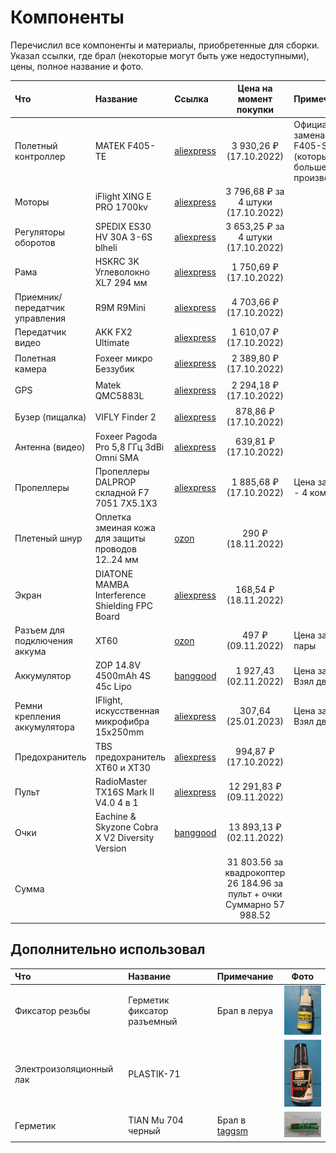 # Компоненты

Перечислил все компоненты и материалы, приобретенные для сборки. Указал ссылки, где брал (некоторые могут быть уже недоступными), цены, полное название и фото.

| Что                            | Название                                           | Ссылка                                                                                                                                                                                                                                                                                 |                             Цена на момент покупки                             | Примечание                                                        |                                              Фото                                              |
|:-------------------------------|:---------------------------------------------------|:---------------------------------------------------------------------------------------------------------------------------------------------------------------------------------------------------------------------------------------------------------------------------------------|:------------------------------------------------------------------------------:|:------------------------------------------------------------------|:----------------------------------------------------------------------------------------------:|
| Полетный контроллер            | MATEK F405-TE                                      | [aliexpress](https://aliexpress.ru/item/1005004831870044.html?sku_id=12000030652544326)                                                                                                                                                                                                |                            3 930,26 ₽ (17.10.2022)                             | Официальная замена Matek F405-SE (который больше не производится) |     [<img src="images/components/F405-TE.PNG" width="100">](images/components/F405-TE.PNG)     |
| Моторы                         | iFlight XING E PRO 1700kv                          | [aliexpress](https://aliexpress.ru/item/1005004457462713.html?sku_id=12000029801678655)                                                                                                                                                                                                |                       3 796,68 ₽ за 4 штуки (17.10.2022)                       |                                                                   |       [<img src="images/components/motor.PNG" width="100">](images/components/motor.PNG)       |
| Регуляторы оборотов            | SPEDIX ES30 HV 30A 3-6S blheli                     | [aliexpress](https://aliexpress.ru/item/4000097311807.html)                                                                                                                                                                                                                            |                       3 653,25 ₽ за 4 штуки (17.10.2022)                       |                                                                   |         [<img src="images/components/esc.PNG" width="100">](images/components/esc.PNG)         |
| Рама                           | HSKRC 3K Углеволокно XL7 294 мм                    | [aliexpress](https://aliexpress.ru/item/1005001875289273.html?sku_id=12000017986564065)                                                                                                                                                                                                |                            1 750,69 ₽ (17.10.2022)                             |                                                                   |       [<img src="images/components/frame.PNG" width="100">](images/components/frame.PNG)       |
| Приемник/передатчик управления | R9M R9Mini                                         | [aliexpress](https://aliexpress.ru/item/4001091517804.html?sku_id=10000014316110002)                                                                                                                                                                                                   |                            4 703,66 ₽ (17.10.2022)                             |                                                                   |         [<img src="images/components/r9m.PNG" width="100">](images/components/r9m.PNG)         |
| Передатчик видео               | AKK FX2 Ultimate                                   | [aliexpress](https://aliexpress.ru/item/1005003077821412.html?sku_id=12000029792505788)                                                                                                                                                                                                |                            1 610,07 ₽ (17.10.2022)                             |                                                                   |         [<img src="images/components/akk.PNG" width="100">](images/components/akk.PNG)         |
| Полетная камера                | Foxeer микро Беззубик                              | [aliexpress](https://aliexpress.ru/item/1005003150239649.html?sku_id=12000024369664180)                                                                                                                                                                                                |                            2 389,80 ₽ (17.10.2022)                             |                                                                   |      [<img src="images/components/camera.PNG" width="100">](images/components/camera.PNG)      |
| GPS                            | Matek QMC5883L                                     | [aliexpress](https://aliexpress.ru/item/32975521759.html?sku_id=12000028028740506)                                                                                                                                                                                                     |                            2 294,18 ₽ (17.10.2022)                             |                                                                   |         [<img src="images/components/gps.PNG" width="100">](images/components/gps.PNG)         |
| Бузер (пищалка)                | VIFLY Finder 2                                     | [aliexpress](https://aliexpress.ru/item/1005003341866970.html?sku_id=12000025309423169)                                                                                                                                                                                                |                             878,86 ₽ (17.10.2022)                              |                                                                   |      [<img src="images/components/bozzer.PNG" width="100">](images/components/bozzer.PNG)      |
| Антенна (видео)                | Foxeer Pagoda Pro 5,8 ГГц 3dBi Omni SMA            | [aliexpress](https://aliexpress.ru/item/1005003115223597.html?sku_id=12000024182638165)                                                                                                                                                                                                |                             639,81 ₽ (17.10.2022)                              |                                                                   |      [<img src="images/components/pagoda.PNG" width="100">](images/components/pagoda.PNG)      |
| Пропеллеры                     | Пропеллеры DALPROP складной F7 7051 7X5.1X3        | [aliexpress](https://aliexpress.ru/item/1005003361369602.html?sku_id=12000025403291602)                                                                                                                                                                                                |                            1 885,68 ₽ (17.10.2022)                             | Цена за 8 пар - 4 комплекта                                       |  [<img src="images/components/propellers.PNG" width="100">](images/components/propellers.PNG)  |
| Плетеный шнур                  | Оплетка змеиная кожа для защиты проводов 12..24 мм | [ozon](https://www.ozon.ru/product/opletka-zmeinaya-kozha-dlya-zashchity-provodov-12-24-mm-1-metr-chernaya-570415322/?sh=bZ60DpIbJA)                                                                                                                                                   |                               290 ₽ (18.11.2022)                               |                                                                   |       [<img src="images/components/braid.PNG" width="100">](images/components/braid.PNG)       |
| Экран                          | DIATONE MAMBA Interference Shielding FPC Board     | [aliexpress](https://aliexpress.ru/item/1005003922899516.html?sku_id=12000027474911467)                                                                                                                                                                                                |                             168,54 ₽ (18.11.2022)                              |                                                                   |      [<img src="images/components/shield.png" width="100">](images/components/shield.png)      |
| Разъем для подключения аккума  | XT60                                               | [ozon](https://www.ozon.ru/product/razem-xt60-3-para-465510833/)                                                                                                                                                                                                                       |                               497 ₽ (09.11.2022)                               | Цена за 3 пары                                                    |        [<img src="images/components/xt60.PNG" width="100">](images/components/xt60.PNG)        |
| Аккумулятор                    | ZOP 14.8V 4500mAh 4S 45c Lipo                      | [banggood](https://www.banggood.com/ru/ZOP-Power-14_8V-4500mAh-4S-45C-Lipo-Battery-XT60-Plug-p-1087251.html?cur_warehouse=CN)                                                                                                                                                          |                             1 927,43 (02.11.2022)                              | Цена за 1. Взял два.                                              |        [<img src="images/components/lipo.PNG" width="100">](images/components/lipo.PNG)        |
| Ремни крепления аккумулятора   | IFlight, искусственная микрофибра 15x250mm         | [aliexpress](https://aliexpress.ru/item/33039878733.html?sku_id=10000000206840138)                                                                                                                                                                                                     |                              307,64 (25.01.2023)                               | Цена за 1. Взял два.                                              |        [<img src="images/components/belt.PNG" width="100">](images/components/belt.PNG)        |
| Предохранитель                 | TBS предохранитель XT60 и XT30                     | [aliexpress](https://aliexpress.ru/item/4000190768487.html?sku_id=10000000712814864)                                                                                                                                                                                                   |                             994,87 ₽ (17.10.2022)                              |                                                                   |        [<img src="images/components/fuse.PNG" width="100">](images/components/fuse.PNG)        |
| Пульт                          | RadioMaster TX16S Mark II V4.0 4 в 1               | [aliexpress](https://aliexpress.ru/item/1005004277455135.html?sku_id=12000029799370815)                                                                                                                                                                                                |                            12 291,83 ₽ (09.11.2022)                            |                                                                   | [<img src="images/components/radiomaster.PNG" width="100">](images/components/radiomaster.PNG) |
| Очки                           | Eachine & Skyzone Cobra X V2 Diversity Version     | [banggood](https://www.banggood.com/ru/Eachine-and-Skyzone-Cobra-S-800x480-or-Cobra-X-V2-1280x720-5_8Ghz-48CH-Diversity-Receiver-FPV-Goggles-With-Head-Tracker-60fps-DVR-Built-in-Fan-Support-18650-2~6S-Lipo-Battery-Support-Shark-Byte-For-RC-Drone-p-1778518.html?cur_warehouse=CN) |                            13 893,13 ₽ (02.11.2022)                            |                                                                   |       [<img src="images/components/cobra.PNG" width="100">](images/components/cobra.PNG)       |
| Сумма                          |                                                    |                                                                                                                                                                                                                                                                                        | 31 803.56 за квадрокоптер<br/>26 184.96 за пульт + очки<br/>Суммарно 57 988.52 |                                                                   |                                                                                                |

## Дополнительно использовал

| Что                     | Название                    | Примечание                         |                                         Фото                                         |
|:------------------------|:----------------------------|:-----------------------------------|:------------------------------------------------------------------------------------:|
| Фиксатор резьбы         | Герметик фиксатор разъемный | Брал в леруа                       | [<img src="images/components/locker.PNG" width="100">](images/components/locker.PNG) |
| Электроизоляционный лак | PLASTIK-71                  |                                    |    [<img src="images/components/lak.PNG" width="100">](images/components/lak.PNG)    |
| Герметик                | TIAN Mu 704 черный          | Брал в [taggsm](https://taggsm.ru) |    [<img src="images/components/704.PNG" width="100">](images/components/704.PNG)    |
